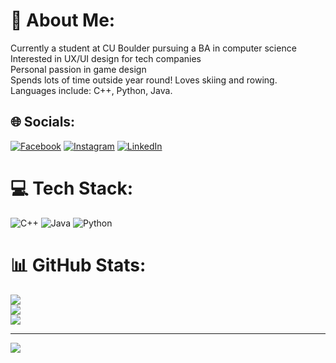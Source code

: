 # 💫 About Me:
Currently a student at CU Boulder pursuing a BA in computer science<br>Interested in UX/UI design for tech companies <br>Personal passion in game design <br>Spends lots of time outside year round! Loves skiing and rowing.<br>Languages include: C++, Python, Java.


## 🌐 Socials:
[![Facebook](https://img.shields.io/badge/Facebook-%231877F2.svg?logo=Facebook&logoColor=white)](https://facebook.com/JaredOsterhaus) [![Instagram](https://img.shields.io/badge/Instagram-%23E4405F.svg?logo=Instagram&logoColor=white)](https://instagram.com/jrod.456) [![LinkedIn](https://img.shields.io/badge/LinkedIn-%230077B5.svg?logo=linkedin&logoColor=white)](https://linkedin.com/in/JaredOsterhaus) 

# 💻 Tech Stack:
![C++](https://img.shields.io/badge/c++-%2300599C.svg?style=for-the-badge&logo=c%2B%2B&logoColor=white) ![Java](https://img.shields.io/badge/java-%23ED8B00.svg?style=for-the-badge&logo=openjdk&logoColor=white) ![Python](https://img.shields.io/badge/python-3670A0?style=for-the-badge&logo=python&logoColor=ffdd54)
# 📊 GitHub Stats:
![](https://github-readme-stats.vercel.app/api?username=Brojared&theme=dark&hide_border=false&include_all_commits=false&count_private=false)<br/>
![](https://github-readme-streak-stats.herokuapp.com/?user=Brojared&theme=dark&hide_border=false)<br/>
![](https://github-readme-stats.vercel.app/api/top-langs/?username=Brojared&theme=dark&hide_border=false&include_all_commits=false&count_private=false&layout=compact)

---
[![](https://visitcount.itsvg.in/api?id=Brojared&icon=2&color=3)](https://visitcount.itsvg.in)

<!-- Proudly created with GPRM ( https://gprm.itsvg.in ) -->
